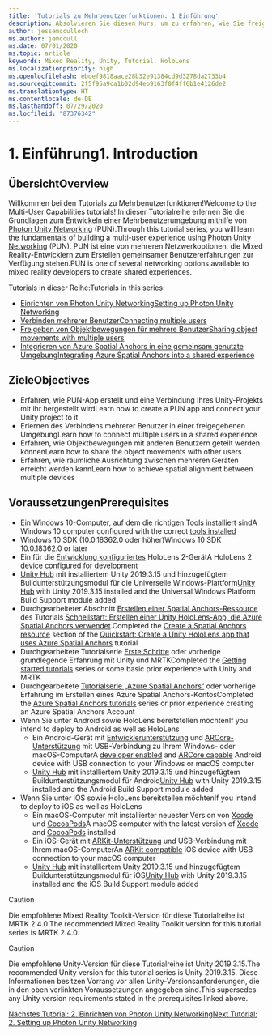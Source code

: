 ```yaml
---
title: 'Tutorials zu Mehrbenutzerfunktionen: 1 Einführung'
description: Absolvieren Sie diesen Kurs, um zu erfahren, wie Sie freigegebene Mehrbenutzerumgebungen innerhalb einer HoloLens 2-Anwendung implementieren.
author: jessemcculloch
ms.author: jemccull
ms.date: 07/01/2020
ms.topic: article
keywords: Mixed Reality, Unity, Tutorial, HoloLens
ms.localizationpriority: high
ms.openlocfilehash: ebdef9818aace28b32e91384cd9d3278da2733b4
ms.sourcegitcommit: 2f5f95a9ca1b02d94eb9163f0f4ff6b1e4126de2
ms.translationtype: HT
ms.contentlocale: de-DE
ms.lasthandoff: 07/29/2020
ms.locfileid: "87376342"
---
```

# <a name="1-introduction"></a><span data-ttu-id="1ed43-105">1. Einführung</span><span class="sxs-lookup"><span data-stu-id="1ed43-105">1. Introduction</span></span>

## <a name="overview"></a><span data-ttu-id="1ed43-106">Übersicht</span><span class="sxs-lookup"><span data-stu-id="1ed43-106">Overview</span></span>

<span data-ttu-id="1ed43-107">Willkommen bei den Tutorials zu Mehrbenutzerfunktionen!</span><span class="sxs-lookup"><span data-stu-id="1ed43-107">Welcome to the Multi-User Capabilities tutorials!</span></span> <span data-ttu-id="1ed43-108">In dieser Tutorialreihe erlernen Sie die Grundlagen zum Entwickeln einer Mehrbenutzerumgebung mithilfe von <a href="https://www.photonengine.com/PUN" target="_blank">Photon Unity Networking</a> (PUN).</span><span class="sxs-lookup"><span data-stu-id="1ed43-108">Through this tutorial series, you will learn the fundamentals of building a multi-user experience using <a href="https://www.photonengine.com/PUN" target="_blank">Photon Unity Networking</a> (PUN).</span></span> <span data-ttu-id="1ed43-109">PUN ist eine von mehreren Netzwerkoptionen, die Mixed Reality-Entwicklern zum Erstellen gemeinsamer Benutzererfahrungen zur Verfügung stehen.</span><span class="sxs-lookup"><span data-stu-id="1ed43-109">PUN is one of several networking options available to mixed reality developers to create shared experiences.</span></span>

<span data-ttu-id="1ed43-110">Tutorials in dieser Reihe:</span><span class="sxs-lookup"><span data-stu-id="1ed43-110">Tutorials in this series:</span></span>

* [<span data-ttu-id="1ed43-111">Einrichten von Photon Unity Networking</span><span class="sxs-lookup"><span data-stu-id="1ed43-111">Setting up Photon Unity Networking</span></span>](mr-learning-sharing-02.md)
* [<span data-ttu-id="1ed43-112">Verbinden mehrerer Benutzer</span><span class="sxs-lookup"><span data-stu-id="1ed43-112">Connecting multiple users</span></span>](mr-learning-sharing-03.md)
* [<span data-ttu-id="1ed43-113">Freigeben von Objektbewegungen für mehrere Benutzer</span><span class="sxs-lookup"><span data-stu-id="1ed43-113">Sharing object movements with multiple users</span></span>](mr-learning-sharing-04.md)
* [<span data-ttu-id="1ed43-114">Integrieren von Azure Spatial Anchors in eine gemeinsam genutzte Umgebung</span><span class="sxs-lookup"><span data-stu-id="1ed43-114">Integrating Azure Spatial Anchors into a shared experience</span></span>](mr-learning-sharing-05.md)

## <a name="objectives"></a><span data-ttu-id="1ed43-115">Ziele</span><span class="sxs-lookup"><span data-stu-id="1ed43-115">Objectives</span></span>

* <span data-ttu-id="1ed43-116">Erfahren, wie PUN-App erstellt und eine Verbindung Ihres Unity-Projekts mit ihr hergestellt wird</span><span class="sxs-lookup"><span data-stu-id="1ed43-116">Learn how to create a PUN app and connect your Unity project to it</span></span>
* <span data-ttu-id="1ed43-117">Erlernen des Verbindens mehrerer Benutzer in einer freigegebenen Umgebung</span><span class="sxs-lookup"><span data-stu-id="1ed43-117">Learn how to connect multiple users in a shared experience</span></span>
* <span data-ttu-id="1ed43-118">Erfahren, wie Objektbewegungen mit anderen Benutzern geteilt werden können</span><span class="sxs-lookup"><span data-stu-id="1ed43-118">Learn how to share the object movements with other users</span></span>
* <span data-ttu-id="1ed43-119">Erfahren, wie räumliche Ausrichtung zwischen mehreren Geräten erreicht werden kann</span><span class="sxs-lookup"><span data-stu-id="1ed43-119">Learn how to achieve spatial alignment between multiple devices</span></span>

## <a name="prerequisites"></a><span data-ttu-id="1ed43-120">Voraussetzungen</span><span class="sxs-lookup"><span data-stu-id="1ed43-120">Prerequisites</span></span>

* <span data-ttu-id="1ed43-121">Ein Windows 10-Computer, auf dem die richtigen [Tools installiert](install-the-tools.md) sind</span><span class="sxs-lookup"><span data-stu-id="1ed43-121">A Windows 10 computer configured with the correct [tools installed](install-the-tools.md)</span></span>
* <span data-ttu-id="1ed43-122">Windows 10 SDK (10.0.18362.0 oder höher)</span><span class="sxs-lookup"><span data-stu-id="1ed43-122">Windows 10 SDK 10.0.18362.0 or later</span></span>
* <span data-ttu-id="1ed43-123">Ein für die [Entwicklung konfiguriertes](using-visual-studio.md#enabling-developer-mode) HoloLens 2-Gerät</span><span class="sxs-lookup"><span data-stu-id="1ed43-123">A HoloLens 2 device [configured for development](using-visual-studio.md#enabling-developer-mode)</span></span>
* <span data-ttu-id="1ed43-124"><a href="https://docs.unity3d.com/Manual/GettingStartedInstallingHub.html" target="_blank">Unity Hub</a> mit installiertem Unity 2019.3.15 und hinzugefügtem Buildunterstützungsmodul für die Universelle Windows-Plattform</span><span class="sxs-lookup"><span data-stu-id="1ed43-124"><a href="https://docs.unity3d.com/Manual/GettingStartedInstallingHub.html" target="_blank">Unity Hub</a> with Unity 2019.3.15 installed and the Universal Windows Platform Build Support module added</span></span>
* <span data-ttu-id="1ed43-125">Durchgearbeiteter Abschnitt [Erstellen einer Spatial Anchors-Ressource](https://docs.microsoft.com/azure/spatial-anchors/quickstarts/get-started-unity-hololens#create-a-spatial-anchors-resource) des Tutorials [Schnellstart: Erstellen einer Unity HoloLens-App, die Azure Spatial Anchors verwendet](https://docs.microsoft.com/azure/spatial-anchors/quickstarts/get-started-unity-hololens).</span><span class="sxs-lookup"><span data-stu-id="1ed43-125">Completed the [Create a Spatial Anchors resource](https://docs.microsoft.com/azure/spatial-anchors/quickstarts/get-started-unity-hololens#create-a-spatial-anchors-resource) section of the [Quickstart: Create a Unity HoloLens app that uses Azure Spatial Anchors](https://docs.microsoft.com/azure/spatial-anchors/quickstarts/get-started-unity-hololens) tutorial</span></span>
* <span data-ttu-id="1ed43-126">Durchgearbeitete Tutorialserie [Erste Schritte](mr-learning-base-01.md) oder vorherige grundlegende Erfahrung mit Unity und MRTK</span><span class="sxs-lookup"><span data-stu-id="1ed43-126">Completed the [Getting started tutorials](mr-learning-base-01.md) series or some basic prior experience with Unity and MRTK</span></span>
* <span data-ttu-id="1ed43-127">Durchgearbeitete [Tutorialserie „Azure Spatial Anchors“](mr-learning-asa-01.md) oder vorherige Erfahrung im Erstellen eines Azure Spatial Anchors-Kontos</span><span class="sxs-lookup"><span data-stu-id="1ed43-127">Completed the [Azure Spatial Anchors tutorials](mr-learning-asa-01.md) series or prior experience creating an Azure Spatial Anchors Account</span></span>
* <span data-ttu-id="1ed43-128">Wenn Sie unter Android sowie HoloLens bereitstellen möchten</span><span class="sxs-lookup"><span data-stu-id="1ed43-128">If you intend to deploy to Android as well as HoloLens</span></span>
  * <span data-ttu-id="1ed43-129">Ein Android-Gerät mit <a href="https://developer.android.com/studio/debug/dev-options" target="_blank">Entwicklerunterstützung</a> und <a href="https://developers.google.com/ar/discover/supported-devices" target="_blank">ARCore-Unterstützung</a> mit USB-Verbindung zu Ihrem Windows- oder macOS-Computer</span><span class="sxs-lookup"><span data-stu-id="1ed43-129">A <a href="https://developer.android.com/studio/debug/dev-options" target="_blank">developer enabled</a> and <a href="https://developers.google.com/ar/discover/supported-devices" target="_blank">ARCore capable</a> Android device with USB connection to your Windows or macOS computer</span></span>
  * <span data-ttu-id="1ed43-130"><a href="https://docs.unity3d.com/Manual/GettingStartedInstallingHub.html" target="_blank">Unity Hub</a> mit installiertem Unity 2019.3.15 und hinzugefügtem Buildunterstützungsmodul für Android</span><span class="sxs-lookup"><span data-stu-id="1ed43-130"><a href="https://docs.unity3d.com/Manual/GettingStartedInstallingHub.html" target="_blank">Unity Hub</a> with Unity 2019.3.15 installed and the Android Build Support module added</span></span>
* <span data-ttu-id="1ed43-131">Wenn Sie unter iOS sowie HoloLens bereitstellen möchten</span><span class="sxs-lookup"><span data-stu-id="1ed43-131">If you intend to deploy to iOS as well as HoloLens</span></span>
  * <span data-ttu-id="1ed43-132">Ein macOS-Computer mit installierter neuester Version von <a href="https://geo.itunes.apple.com/us/app/xcode/id497799835?mt=12" target="_blank">Xcode</a> und <a href="https://cocoapods.org" target="_blank">CocoaPods</a></span><span class="sxs-lookup"><span data-stu-id="1ed43-132">A macOS computer with the latest version of <a href="https://geo.itunes.apple.com/us/app/xcode/id497799835?mt=12" target="_blank">Xcode</a> and <a href="https://cocoapods.org" target="_blank">CocoaPods</a> installed</span></span>
  * <span data-ttu-id="1ed43-133">Ein iOS-Gerät mit <a href="https://developer.apple.com/documentation/arkit/verifying_device_support_and_user_permission" target="_blank">ARKit-Unterstützung</a> und USB-Verbindung mit Ihrem macOS-Computer</span><span class="sxs-lookup"><span data-stu-id="1ed43-133">An <a href="https://developer.apple.com/documentation/arkit/verifying_device_support_and_user_permission" target="_blank">ARKit compatible</a> iOS device with USB connection to your macOS computer</span></span>
  * <span data-ttu-id="1ed43-134"><a href="https://docs.unity3d.com/Manual/GettingStartedInstallingHub.html" target="_blank">Unity Hub</a> mit installiertem Unity 2019.3.15 und hinzugefügtem Buildunterstützungsmodul für iOS</span><span class="sxs-lookup"><span data-stu-id="1ed43-134"><a href="https://docs.unity3d.com/Manual/GettingStartedInstallingHub.html" target="_blank">Unity Hub</a> with Unity 2019.3.15 installed and the iOS Build Support module added</span></span>

> [!CAUTION]
> <span data-ttu-id="1ed43-135">Die empfohlene Mixed Reality Toolkit-Version für diese Tutorialreihe ist MRTK 2.4.0.</span><span class="sxs-lookup"><span data-stu-id="1ed43-135">The recommended Mixed Reality Toolkit version for this tutorial series is MRTK 2.4.0.</span></span>

> [!CAUTION]
> <span data-ttu-id="1ed43-136">Die empfohlene Unity-Version für diese Tutorialreihe ist Unity 2019.3.15.</span><span class="sxs-lookup"><span data-stu-id="1ed43-136">The recommended Unity version for this tutorial series is Unity 2019.3.15.</span></span> <span data-ttu-id="1ed43-137">Diese Informationen besitzen Vorrang vor allen Unity-Versionsanforderungen, die in den oben verlinkten Voraussetzungen angegeben sind.</span><span class="sxs-lookup"><span data-stu-id="1ed43-137">This supersedes any Unity version requirements stated in the prerequisites linked above.</span></span>

[<span data-ttu-id="1ed43-138">Nächstes Tutorial: 2. Einrichten von Photon Unity Networking</span><span class="sxs-lookup"><span data-stu-id="1ed43-138">Next Tutorial: 2. Setting up Photon Unity Networking</span></span>](mr-learning-sharing-02.md)
